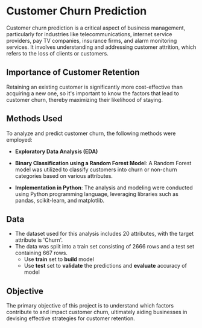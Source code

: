 # Customer Churn Prediction

Customer churn prediction is a critical aspect of business management, particularly for industries like telecommunications, internet service providers, pay TV companies, insurance firms, and alarm monitoring services. It involves understanding and addressing customer attrition, which refers to the loss of clients or customers.

## Importance of Customer Retention

Retaining an existing customer is significantly more cost-effective than acquiring a new one, so it's important to know the factors that lead to customer churn, thereby maximizing their likelihood of staying.

## Methods Used

To analyze and predict customer churn, the following methods were employed:

- **Exploratory Data Analysis (EDA)**
  
- **Binary Classification using a Random Forest Model**: A Random Forest model was utilized to classify customers into churn or non-churn categories based on various attributes.
  
- **Implementation in Python**: The analysis and modeling were conducted using Python programming language, leveraging libraries such as pandas, scikit-learn, and matplotlib.

## Data

- The dataset used for this analysis includes 20 attributes, with the target attribute is 'Churn'.
- The data was split into a train set consisting of 2666 rows and a test set containing 667 rows.
    - Use **train** set to **build** model
    - Use **test** set to **validate** the predictions and **evaluate** accuracy of model

## Objective

The primary objective of this project is to understand which factors contribute to and impact customer churn, ultimately aiding businesses in devising effective strategies for customer retention.
